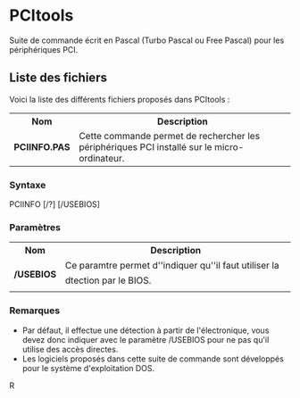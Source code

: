 # PCItools
Suite de commande écrit en Pascal (Turbo Pascal ou Free Pascal) pour les périphériques PCI.

<h2>Liste des fichiers</h2>

Voici la liste des différents fichiers proposés dans PCItools :

<table>
		<tr>
			<th>Nom</th>
			<th>Description</th>	
		</tr>
		<tr>
			<td><b>PCIINFO.PAS</b></td>
			<td>Cette commande permet de rechercher les périphériques PCI installé sur le micro-ordinateur.</td>
		</tr>
</table>

<h3>Syntaxe</h3>

PCIINFO [/?] [/USEBIOS]

<h3>Paramètres</h3>

<table>
  <tr>
    <th>Nom</th>
    <th>Description</th>
  </tr>
  <tr>
    <td><b>/USEBIOS</b></td>
    <td>Ce paramtre permet d''indiquer qu''il faut utiliser la dtection par le BIOS.</td>
  </tr>
</table>

<h3>Remarques</h3>

<ul>
	<li>Par défaut, il effectue une détection à partir de l'électronique, vous devez donc indiquer avec le paramètre /USEBIOS pour ne pas qu'il utilise des accès directes.</li>
	<li>Les logiciels proposés dans cette suite de commande sont développés pour le système d'exploitation DOS.</li>
</ul>
R
